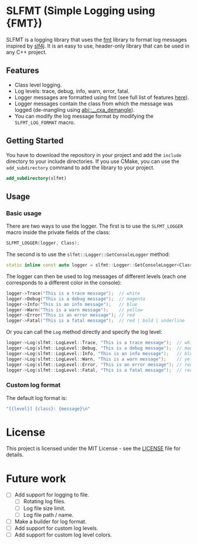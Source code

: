 # SLFMT (Simple Logging using {FMT})

SLFMT is a logging library that uses the [fmt](https://github.com/fmtlib/fmt) library to format log messages
inspired by [slf4j](https://www.slf4j.org/). It is an easy to use, header-only library that can be used in any C++
project.

## Features

- Class level logging.
- Log levels: trace, debug, info, warn, error, fatal.
- Logger messages are formatted using fmt (see full list of
  features [here](https://github.com/fmtlib/fmt/blob/master/README.rst#features)).
- Logger messages contain the class from which the message was logged (de-mangling
  using [abi::__cxa_demangle](https://gcc.gnu.org/onlinedocs/libstdc++/libstdc++-html-USERS-4.3/a01696.html)).
- You can modify the log message format by modifying the `SLFMT_LOG_FORMAT` macro.

## Getting Started

You have to download the repository in your project and add the `include` directory to your include directories.
If you use CMake, you can use the `add_subdirectory` command to add the library to your project.

```cmake
add_subdirectory(slfmt)
```

## Usage

### Basic usage

There are two ways to use the logger. The first is to use the `SLFMT_LOGGER` macro inside the private fields of the
class:

```c++
SLFMT_LOGGER(logger, Class);
```

The second is to use the `slfmt::Logger::GetConsoleLogger` method:

```c++
static inline const auto logger = slfmt::Logger::GetConsoleLogger<Class>();
```

The logger can then be used to log messages of different levels (each one corresponds to a different color in the
console):

```c++
logger->Trace("This is a trace message");  // white
logger->Debug("This is a debug message");  // magenta
logger->Info("This is an info message");   // blue
logger->Warn("This is a warn message");    // yellow
logger->Error("This is an error message"); // red
logger->Fatal("This is a fatal message");  // red | bold | underline
```

Or you can call the `Log` method directly and specify the log level:

```c++
logger->Log(slfmt::LogLevel::Trace, "This is a trace message");  // white
logger->Log(slfmt::LogLevel::Debug, "This is a debug message");  // magenta
logger->Log(slfmt::LogLevel::Info, "This is an info message");   // blue
logger->Log(slfmt::LogLevel::Warn, "This is a warn message");    // yellow
logger->Log(slfmt::LogLevel::Error, "This is an error message"); // red
logger->Log(slfmt::LogLevel::Fatal, "This is a fatal message");  // red | bold | underline
```

### Custom log format

The default log format is:

```c++
"[{level}] {class}: {message}\n"
```

# License

This project is licensed under the MIT License - see the [LICENSE](LICENSE.txt) file for details.

# Future work

- [ ] Add support for logging to file.
    - [ ] Rotating log files.
    - [ ] Log file size limit.
    - [ ] Log file path / name.
- [ ] Make a builder for log format.
- [ ] Add support for custom log levels.
- [ ] Add support for custom log level colors.

